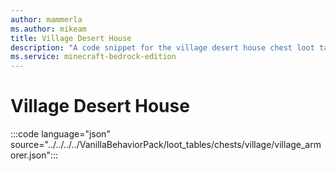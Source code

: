 ```yaml
---
author: mammerla
ms.author: mikeam
title: Village Desert House
description: "A code snippet for the village desert house chest loot table"
ms.service: minecraft-bedrock-edition
---
```


# Village Desert House

:::code language="json" source="../../../../VanillaBehaviorPack/loot_tables/chests/village/village_armorer.json":::
